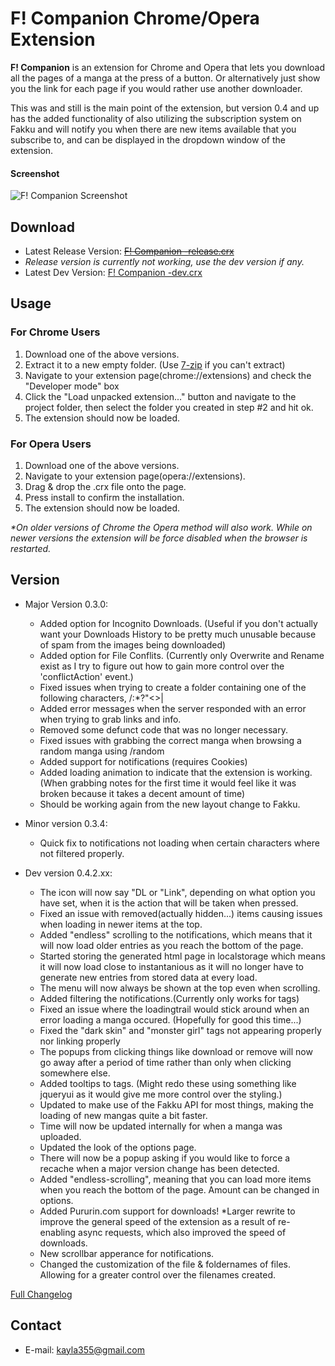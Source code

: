 


F! Companion Chrome/Opera Extension
==========
**F! Companion** is an extension for Chrome and Opera that lets you download all the pages of a manga at the press of a button. Or alternatively just show you the link for each page if you would rather use another downloader.

This was and still is the main point of the extension, but version 0.4 and up has the added functionality of also utilizing the subscription system on Fakku and will notify you when there are new items available that you subscribe to, and can be displayed in the dropdown window of the extension.

#### Screenshot
![F! Companion Screenshot](http://imgur.com/VmFErMs.jpg "F! Companion Dropdown Screenshot")

## Download
* Latest Release Version: ~~[F! Companion -release.crx](https://github.com/Kayla355/F--Companion/blob/master/F!%20Companion%20-release.crx?raw=true)~~
* *Release version is currently not working, use the dev version if any.*
* Latest Dev Version: [F! Companion -dev.crx](https://github.com/Kayla355/F--Companion/blob/master/F!%20Companion%20-dev.crx?raw=true)

## Usage
### For Chrome Users
1. Download one of the above versions.
2. Extract it to a new empty folder. (Use [7-zip](http://www.7-zip.org/) if you can't extract)
3. Navigate to your extension page(chrome://extensions) and check the "Developer mode" box
4. Click the "Load unpacked extension..." button and navigate to the project folder, then select the folder you created in step #2 and hit ok.
5. The extension should now be loaded.  

### For Opera Users
1. Download one of the above versions.
2. Navigate to your extension page(opera://extensions).
3. Drag & drop the .crx file onto the page.
4. Press install to confirm the installation.  
5. The extension should now be loaded.

_\*On older versions of Chrome the Opera method will also work. While on newer versions the extension will be force disabled when the browser is restarted._

## Version
* Major Version 0.3.0:
  * Added option for Incognito Downloads. (Useful if you don't actually want your Downloads History to be pretty much unusable because of spam from the images being downloaded)
  * Added option for File Conflits. (Currently only Overwrite and Rename exist as I try to figure out how to gain more control over the 'conflictAction' event.)
  * Fixed issues when trying to create a folder containing one of the following characters, \/:*?"<>|
  * Added error messages when the server responded with an error when trying to grab links and info.
  * Removed some defunct code that was no longer necessary.
  * Fixed issues with grabbing the correct manga when browsing a random manga using /random
  * Added support for notifications (requires Cookies)
  * Added loading animation to indicate that the extension is working.(When grabbing notes for the first time it would feel like it was broken because it takes a decent amount of time)
  * Should be working again from the new layout change to Fakku.

* Minor version 0.3.4:
  * Quick fix to notifications not loading when certain characters where not filtered properly.

* Dev version 0.4.2.xx:
  * The icon will now say "DL or "Link", depending on what option you have set, when it is the action that will be taken when pressed.
  * Fixed an issue with removed(actually hidden...) items causing issues when loading in newer items at the top.
  * Added "endless" scrolling to the notifications, which means that it will now load older entries as you reach the bottom of the page.
  * Started storing the generated html page in localstorage which means it will now load close to instantanious as it will no longer have to generate new entries from stored data at every load.
  * The menu will now always be shown at the top even when scrolling.
  * Added filtering the notifications.(Currently only works for tags)
  * Fixed an issue where the loadingtrail would stick around when an error loading a manga occured. (Hopefully for good this time...)
  * Fixed the "dark skin" and "monster girl" tags not appearing properly nor linking properly
  * The popups from clicking things like download or remove will now go away after a period of time rather than only when clicking somewhere else.
  * Added tooltips to tags. (Might redo these using something like jqueryui as it would give me more control over the styling.)
  * Updated to make use of the Fakku API for most things, making the loading of new mangas quite a bit faster.
  * Time will now be updated internally for when a manga was uploaded.
  * Updated the look of the options page.
  * There will now be a popup asking if you would like to force a recache when a major version change has been detected.
  * Added "endless-scrolling", meaning that you can load more items when you reach the bottom of the page. Amount can be changed in options.
  * Added Pururin.com support for downloads!
  *Larger rewrite to improve the general speed of the extension as a result of re-enabling async requests, which also improved the speed of downloads.
  * New scrollbar apperance for notifications.
  * Changed the customization of the file & foldernames of files. Allowing for a greater control over the filenames created.

[Full Changelog](https://github.com/Kayla355/F--Companion/blob/master/Changelog.txt)

## Contact
* E-mail: kayla355@gmail.com
